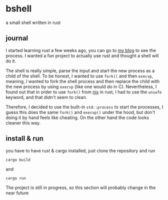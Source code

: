 # bshell

a small shell written in rust

## journal

I started learning rust a few weeks ago, you can go to [my blog][blog] to see
the process. I wanted a fun project to actually use rust and thought a shell
will do it.

The shell is really simple, parse the input and start the new process as a
child of the shell. To be honest, I wanted to use `fork()` and then `execvp`,
meaning, I wanted to fork the shell process and then replace the child with
the new process by using `execvp` (like one would do in C). Nevertheless, I
found out that in order to use `fork()` from [nix][nix] in rust, I had to use
the `unsafe` keyword, and that didn't seem to clean.

Therefore, I decided to use the built-in `std::process` to start the processes,
I guess this does the same `fork()` and `execvp()` under the hood, but don't
doing it by hand feels like cheating. On the other hand the code looks cleaner
this way.

## install & run

you have to have rust & cargo installed, just clone the repository and run
```shell
cargo build
```
and
```shell
cargo run
```

The project is still in progress, so this section will probably change in
the near future

[blog]: "https://bsantanad.com"
[nix]: "https://crates.io/crates/nix"
